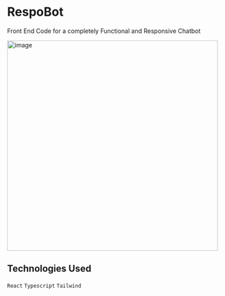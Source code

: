 # RespoBot
Front End Code for a completely Functional and Responsive Chatbot

<img width="491" alt="image" src="https://user-images.githubusercontent.com/55306116/218278554-4e373c3c-ca5b-4181-9d67-d79f0a0e0f69.png">

## Technologies Used
``React``
``Typescript``
``Tailwind``

